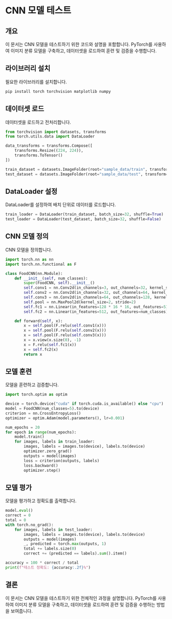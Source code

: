 # CNN 모델 테스트

## 개요
이 문서는 CNN 모델을 테스트하기 위한 코드와 설명을 포함합니다. PyTorch를 사용하여 이미지 분류 모델을 구축하고, 데이터셋을 로드하여 훈련 및 검증을 수행합니다.

## 라이브러리 설치
필요한 라이브러리를 설치합니다.
```bash
pip install torch torchvision matplotlib numpy
```

## 데이터셋 로드
데이터셋을 로드하고 전처리합니다.

```python
from torchvision import datasets, transforms
from torch.utils.data import DataLoader

data_transforms = transforms.Compose([
    transforms.Resize((224, 224)),
    transforms.ToTensor()
])

train_dataset = datasets.ImageFolder(root="sample_data/train", transform=data_transforms)
test_dataset = datasets.ImageFolder(root="sample_data/test", transform=data_transforms)
```

## DataLoader 설정
DataLoader를 설정하여 배치 단위로 데이터를 로드합니다.

```python
train_loader = DataLoader(train_dataset, batch_size=32, shuffle=True)
test_loader = DataLoader(test_dataset, batch_size=32, shuffle=False)
```

## CNN 모델 정의
CNN 모델을 정의합니다.

```python
import torch.nn as nn
import torch.nn.functional as F

class FoodCNN(nn.Module):
    def __init__(self, num_classes):
        super(FoodCNN, self).__init__()
        self.conv1 = nn.Conv2d(in_channels=3, out_channels=32, kernel_size=3, padding=1)
        self.conv2 = nn.Conv2d(in_channels=32, out_channels=64, kernel_size=3, padding=1)
        self.conv3 = nn.Conv2d(in_channels=64, out_channels=128, kernel_size=3, padding=1)
        self.pool = nn.MaxPool2d(kernel_size=2, stride=2)
        self.fc1 = nn.Linear(in_features=128 * 16 * 16, out_features=512)
        self.fc2 = nn.Linear(in_features=512, out_features=num_classes)

    def forward(self, x):
        x = self.pool(F.relu(self.conv1(x)))
        x = self.pool(F.relu(self.conv2(x)))
        x = self.pool(F.relu(self.conv3(x)))
        x = x.view(x.size(0), -1)
        x = F.relu(self.fc1(x))
        x = self.fc2(x)
        return x
```

## 모델 훈련
모델을 훈련하고 검증합니다.

```python
import torch.optim as optim

device = torch.device("cuda" if torch.cuda.is_available() else "cpu")
model = FoodCNN(num_classes=5).to(device)
criterion = nn.CrossEntropyLoss()
optimizer = optim.Adam(model.parameters(), lr=0.001)

num_epochs = 20
for epoch in range(num_epochs):
    model.train()
    for images, labels in train_loader:
        images, labels = images.to(device), labels.to(device)
        optimizer.zero_grad()
        outputs = model(images)
        loss = criterion(outputs, labels)
        loss.backward()
        optimizer.step()
```

## 모델 평가
모델을 평가하고 정확도를 출력합니다.

```python
model.eval()
correct = 0
total = 0
with torch.no_grad():
    for images, labels in test_loader:
        images, labels = images.to(device), labels.to(device)
        outputs = model(images)
        _, predicted = torch.max(outputs, 1)
        total += labels.size(0)
        correct += (predicted == labels).sum().item()

accuracy = 100 * correct / total
print(f"테스트 정확도: {accuracy:.2f}%")
```

## 결론
이 문서는 CNN 모델을 테스트하기 위한 전체적인 과정을 설명합니다. PyTorch를 사용하여 이미지 분류 모델을 구축하고, 데이터셋을 로드하여 훈련 및 검증을 수행하는 방법을 보여줍니다. 